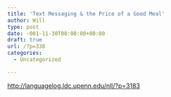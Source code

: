 ```yaml
---
title: 'Text Messaging & the Price of a Good Meal'
author: Will
type: post
date: -001-11-30T00:00:00+00:00
draft: true
url: /?p=338
categories:
  - Uncategorized

---
```

http://languagelog.ldc.upenn.edu/nll/?p=3183

&nbsp;

&nbsp;